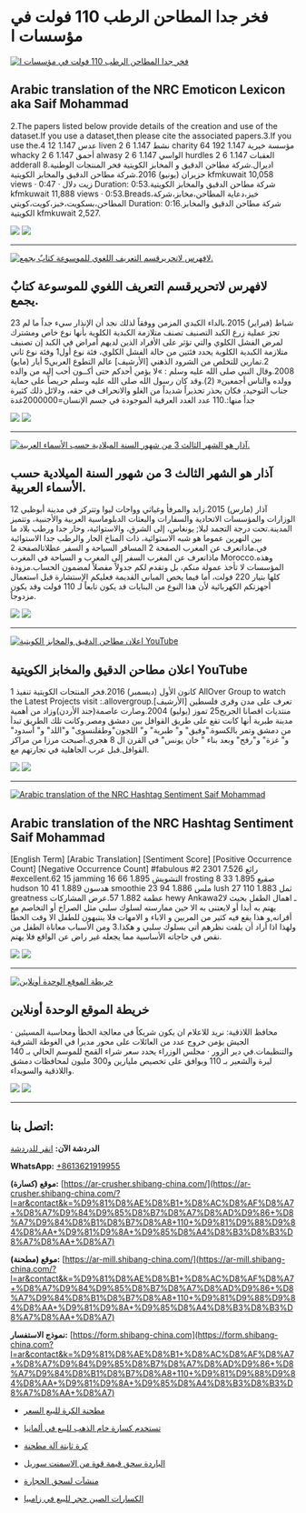 # فخر جدا المطاحن الرطب 110 فولت في مؤسسات ا

<a href="https://swt.shibang-china.com/?l=ar&img&k=%D9%81%D8%AE%D8%B1+%D8%AC%D8%AF%D8%A7+%D8%A7%D9%84%D9%85%D8%B7%D8%A7%D8%AD%D9%86+%D8%A7%D9%84%D8%B1%D8%B7%D8%A8+110+%D9%81%D9%88%D9%84%D8%AA+%D9%81%D9%8A+%D9%85%D8%A4%D8%B3%D8%B3%D8%A7%D8%AA+%D8%A7" target="_blank">![فخر جدا المطاحن الرطب 110 فولت في مؤسسات ا](http://static.shibang-china.com/all-800x300/174.jpg)</a>

## Arabic translation of the NRC Emoticon Lexicon aka Saif Mohammad
2.The papers listed below provide details of the creation and use of the dataset.If you use a dataset,then please cite the associated papers.3.If you use the.عدس 1.147 12 4 liven نشط 1.147 6 2 charity مؤسسة خيرية 1.147 192 64 whacky أحمق 1.147 6 2 alwasy الواسي 1.147 6 2 hurdles العقبات 1.147 6 2 adderall اديرال.شركة مطاحن الدقيق و المخابز الكويتية فخر المنتجات الوطنية.8 حزيران (يونيو) 2016.شركة مطاحن الدقيق والمخابز الكويتية kfmkuwait 10,058 views &middot; 0:47 &middot; زيت دلال Duration: 0:53.شركة مطاحن الدقيق والمخابز الكويتية kfmkuwait 11,888 views &middot; 0:53.Breads،خبز،دعاية المطاحن،مخابز،شركة المطاحن،بسكويت،خبز،كويت،كويتي Duration: 0:16.شركة مطاحن الدقيق والمخابز الكويتية kfmkuwait 2,527.


<a href="https://whatsapp.shibangsoft.com/WhatsApp.php" target="_blank" title="WhatsApp">![](http://static.shibang-china.com/icon/whatsapp.png)</a> <a href="https://swt.shibang-china.com/?l=ar&icon&k=%D9%81%D8%AE%D8%B1+%D8%AC%D8%AF%D8%A7+%D8%A7%D9%84%D9%85%D8%B7%D8%A7%D8%AD%D9%86+%D8%A7%D9%84%D8%B1%D8%B7%D8%A8+110+%D9%81%D9%88%D9%84%D8%AA+%D9%81%D9%8A+%D9%85%D8%A4%D8%B3%D8%B3%D8%A7%D8%AA+%D8%A7" target="_blank">![](http://static.shibang-china.com/icon/chat-ar.png)</a>

---

<a href="https://swt.shibang-china.com/?l=ar&img&k=%D9%81%D8%AE%D8%B1+%D8%AC%D8%AF%D8%A7+%D8%A7%D9%84%D9%85%D8%B7%D8%A7%D8%AD%D9%86+%D8%A7%D9%84%D8%B1%D8%B7%D8%A8+110+%D9%81%D9%88%D9%84%D8%AA+%D9%81%D9%8A+%D9%85%D8%A4%D8%B3%D8%B3%D8%A7%D8%AA+%D8%A7" target="_blank">![لافهرس  لاتحريرقسم التعريف اللغوي للموسوعة كتابٌ يجمع.](http://static.shibang-china.com/all-800x300/1145.jpg)</a>

## لافهرس  لاتحريرقسم التعريف اللغوي للموسوعة كتابٌ يجمع.
23 شباط (فبراير) 2015.بالداء الكبدي المزمن ووفقاً لذلك نجد أن الإنذار سيء جداً ما لم تجرَ عملية زرع الكبد التصنيف تصنف متلازمة الكبدية الكلوية بأنها نوع خاص ومشترك لمرض الفشل الكلوي والتي تؤثر على الأفراد الذين لديهم أمراض في الكبد إن تصنيف متلازمة الكبدية الكلوية يحدد فئتين من حالة الفشل الكلوي، فئة نوع أول1 وفئة نوع ثاني 2.تمارين للتخلص من الشرود الذهني [الأرشيف] عالم التطوع العربي5 أيار (مايو) 2008.وقال النبي صلى الله عليه وسلم : »لا يؤمن أحدكم حتى أكــون أحب إليه من والده وولده والناس أجمعين« (2).وقد كان رسول الله صلى الله عليه وسلم حريصاً على حماية جناب التوحيد، فكان يحذر تحذيراً شديداً من الغلو والانحراف في حقه، ودلائل ذلك كثيرة جداً منها:.110 عدد الغدد العرقية الموجودة في جسم الإنسان=2000000غدة


<a href="https://whatsapp.shibangsoft.com/WhatsApp.php" target="_blank" title="WhatsApp">![](http://static.shibang-china.com/icon/whatsapp.png)</a> <a href="https://swt.shibang-china.com/?l=ar&icon&k=%D9%81%D8%AE%D8%B1+%D8%AC%D8%AF%D8%A7+%D8%A7%D9%84%D9%85%D8%B7%D8%A7%D8%AD%D9%86+%D8%A7%D9%84%D8%B1%D8%B7%D8%A8+110+%D9%81%D9%88%D9%84%D8%AA+%D9%81%D9%8A+%D9%85%D8%A4%D8%B3%D8%B3%D8%A7%D8%AA+%D8%A7" target="_blank">![](http://static.shibang-china.com/icon/chat-ar.png)</a>

---

<a href="https://swt.shibang-china.com/?l=ar&img&k=%D9%81%D8%AE%D8%B1+%D8%AC%D8%AF%D8%A7+%D8%A7%D9%84%D9%85%D8%B7%D8%A7%D8%AD%D9%86+%D8%A7%D9%84%D8%B1%D8%B7%D8%A8+110+%D9%81%D9%88%D9%84%D8%AA+%D9%81%D9%8A+%D9%85%D8%A4%D8%B3%D8%B3%D8%A7%D8%AA+%D8%A7" target="_blank">![آذار هو الشهر الثالث 3 من شهور السنة الميلادية حسب الأسماء العربية.](http://static.shibang-china.com/all-800x300/723.jpg)</a>

## آذار هو الشهر الثالث 3 من شهور السنة الميلادية حسب الأسماء العربية.
12 آذار (مارس) 2015.زايد والمرفأ وغياثي وواحات ليوا وتتركز في مدينة أبوظبي الوزارات والمؤسسات الاتحادية والسفارات والبعثات الدبلوماسية العربية والأجنبية، وتتميز المدينة.تحت درجة التجمد ليلا; يونغاس، إلى الشرق، والاستوائية، وحار جدا ورطب بلاد ما بين النهرين عموما هو شبه الاستوائية، ذات المناخ الحار والرطب جدا الاستوائية في.ماذاتعرف عن المغرب الصفحة 2 المسافر السياحة و السفر عطلاتالصفحة 2 ماذاتعرف عن المغرب السفر إلى المغرب و السياحة في المغرب Morocco.وهذه المؤسسات لا تأخذ عمولة منكم، بل وتقدم لكم جدولاً مفصلاً لمضمون الحساب.مزودة كلها بتيار 220 فولت، أما فيما يخص المباني القديمة فعليكم الإستشارة قبل استعمال أجهزتكم الكهربائية لأن هذا النوع من البنايات قد يكون تابعاً لـ 110 فولت وقد يكون مزدوجاً.


<a href="https://whatsapp.shibangsoft.com/WhatsApp.php" target="_blank" title="WhatsApp">![](http://static.shibang-china.com/icon/whatsapp.png)</a> <a href="https://swt.shibang-china.com/?l=ar&icon&k=%D9%81%D8%AE%D8%B1+%D8%AC%D8%AF%D8%A7+%D8%A7%D9%84%D9%85%D8%B7%D8%A7%D8%AD%D9%86+%D8%A7%D9%84%D8%B1%D8%B7%D8%A8+110+%D9%81%D9%88%D9%84%D8%AA+%D9%81%D9%8A+%D9%85%D8%A4%D8%B3%D8%B3%D8%A7%D8%AA+%D8%A7" target="_blank">![](http://static.shibang-china.com/icon/chat-ar.png)</a>

---

<a href="https://swt.shibang-china.com/?l=ar&img&k=%D9%81%D8%AE%D8%B1+%D8%AC%D8%AF%D8%A7+%D8%A7%D9%84%D9%85%D8%B7%D8%A7%D8%AD%D9%86+%D8%A7%D9%84%D8%B1%D8%B7%D8%A8+110+%D9%81%D9%88%D9%84%D8%AA+%D9%81%D9%8A+%D9%85%D8%A4%D8%B3%D8%B3%D8%A7%D8%AA+%D8%A7" target="_blank">![اعلان مطاحن الدقيق والمخابز الكويتية YouTube](http://static.shibang-china.com/all-800x300/253.jpg)</a>

## اعلان مطاحن الدقيق والمخابز الكويتية YouTube
1 كانون الأول (ديسمبر) 2016.فخر المنتجات الكويتية تنفيذ AllOver Group to watch the Latest Projects visit :.allovergroup.تعرف على مدن وقرى فلسطين [الأرشيف] منتديات اقصانا الجريح25 تموز (يوليو) 2004.وصارت عاصمة(جند الأردن)وزاد من أهمية مدينة طبرية أنها كانت تقع على طريق القوافل بين دمشق ومصر.وكانت تلك الطريق تبدأ من دمشق وتمر بالكسوة.&quot;وفيق&quot; و&quot; طبرية&quot; و&quot; اللجون&quot;وطقلنسوى&quot; و&quot;اللد&quot; و&quot; أسدود&quot; و&quot; غزة&quot; و&quot;رفح&quot; وبعد بناء &quot; خان يونس&quot; في القرن ال 8 هجري.أصبحت مرزا من مراكز القوافل.قبل عرب الجاهلية في تجارتهم مع.


<a href="https://whatsapp.shibangsoft.com/WhatsApp.php" target="_blank" title="WhatsApp">![](http://static.shibang-china.com/icon/whatsapp.png)</a> <a href="https://swt.shibang-china.com/?l=ar&icon&k=%D9%81%D8%AE%D8%B1+%D8%AC%D8%AF%D8%A7+%D8%A7%D9%84%D9%85%D8%B7%D8%A7%D8%AD%D9%86+%D8%A7%D9%84%D8%B1%D8%B7%D8%A8+110+%D9%81%D9%88%D9%84%D8%AA+%D9%81%D9%8A+%D9%85%D8%A4%D8%B3%D8%B3%D8%A7%D8%AA+%D8%A7" target="_blank">![](http://static.shibang-china.com/icon/chat-ar.png)</a>

---

<a href="https://swt.shibang-china.com/?l=ar&img&k=%D9%81%D8%AE%D8%B1+%D8%AC%D8%AF%D8%A7+%D8%A7%D9%84%D9%85%D8%B7%D8%A7%D8%AD%D9%86+%D8%A7%D9%84%D8%B1%D8%B7%D8%A8+110+%D9%81%D9%88%D9%84%D8%AA+%D9%81%D9%8A+%D9%85%D8%A4%D8%B3%D8%B3%D8%A7%D8%AA+%D8%A7" target="_blank">![Arabic translation of the NRC Hashtag Sentiment Saif Mohammad](http://static.shibang-china.com/all-800x300/1292.jpg)</a>

## Arabic translation of the NRC Hashtag Sentiment Saif Mohammad
[English Term] [Arabic Translation] [Sentiment Score] [Positive Occurrence Count] [Negative Occurrence Count] #fabulous #رائع 7.526 2301 2 #excellent.62 15 jamming التشويش 1.895 66 16 frosting صقيع 1.895 33 8 hudson هدسون 1.889 41 10 smoothie ملس 1.886 94 23 lush ثمل 1.883 110 27 greatness عظمة 1.882 57.عرض المشاركات hewy Ankawa2ـ اهمال الطفل بحيث لا يهتم به أبدا أو لايعتنى به الا حين ممارسته لسلوك سلبي مثل الصراخ أو التخاصم مع أقرانه,و هذا يقع فيه كثير من المربين و الاباء و الامهات فلا ينتبهون للطفل الا وقت الخطأ ولهذا اذا أراد أن يلفت نظرهم أتى بسلوك سلبي و هكذا.3 ومن الأسباب معاناة الطفل من نقص في حاجاته الأساسية مما يجعله غير راض عن الواقع فلا يهتم.


<a href="https://whatsapp.shibangsoft.com/WhatsApp.php" target="_blank" title="WhatsApp">![](http://static.shibang-china.com/icon/whatsapp.png)</a> <a href="https://swt.shibang-china.com/?l=ar&icon&k=%D9%81%D8%AE%D8%B1+%D8%AC%D8%AF%D8%A7+%D8%A7%D9%84%D9%85%D8%B7%D8%A7%D8%AD%D9%86+%D8%A7%D9%84%D8%B1%D8%B7%D8%A8+110+%D9%81%D9%88%D9%84%D8%AA+%D9%81%D9%8A+%D9%85%D8%A4%D8%B3%D8%B3%D8%A7%D8%AA+%D8%A7" target="_blank">![](http://static.shibang-china.com/icon/chat-ar.png)</a>

---

<a href="https://swt.shibang-china.com/?l=ar&img&k=%D9%81%D8%AE%D8%B1+%D8%AC%D8%AF%D8%A7+%D8%A7%D9%84%D9%85%D8%B7%D8%A7%D8%AD%D9%86+%D8%A7%D9%84%D8%B1%D8%B7%D8%A8+110+%D9%81%D9%88%D9%84%D8%AA+%D9%81%D9%8A+%D9%85%D8%A4%D8%B3%D8%B3%D8%A7%D8%AA+%D8%A7" target="_blank">![خريطة الموقع الوحدة أونلاين](http://static.shibang-china.com/all-800x300/152.jpg)</a>

## خريطة الموقع الوحدة أونلاين
محافظ اللاذقية: نريد للاعلام ان يكون شريكاً في معالجة الخطأ ومحاسبة المسيئين &middot; الجيش يؤمن خروج عدد من العائلات على محور مديرا في الغوطة الشرقية والتنظيمات.في دير الزور &middot; مجلس الوزراء يحدد سعر شراء القمح للموسم الحالي بـ 140 ليرة والشعير بـ 110 ويوافق على تخصيص مليارين و300 مليون لمحافظات دمشق واللاذقية والسويداء.

<a href="https://whatsapp.shibangsoft.com/WhatsApp.php" target="_blank" title="WhatsApp">![](http://static.shibang-china.com/icon/whatsapp.png)</a> <a href="https://swt.shibang-china.com/?l=ar&icon&k=%D9%81%D8%AE%D8%B1+%D8%AC%D8%AF%D8%A7+%D8%A7%D9%84%D9%85%D8%B7%D8%A7%D8%AD%D9%86+%D8%A7%D9%84%D8%B1%D8%B7%D8%A8+110+%D9%81%D9%88%D9%84%D8%AA+%D9%81%D9%8A+%D9%85%D8%A4%D8%B3%D8%B3%D8%A7%D8%AA+%D8%A7" target="_blank">![](http://static.shibang-china.com/icon/chat-ar.png)</a>

---
## اتصل بنا:

**الدردشة الآن:** [انقر للدردشة](https://swt.shibang-china.com?l=ar&contact&k=%D9%81%D8%AE%D8%B1+%D8%AC%D8%AF%D8%A7+%D8%A7%D9%84%D9%85%D8%B7%D8%A7%D8%AD%D9%86+%D8%A7%D9%84%D8%B1%D8%B7%D8%A8+110+%D9%81%D9%88%D9%84%D8%AA+%D9%81%D9%8A+%D9%85%D8%A4%D8%B3%D8%B3%D8%A7%D8%AA+%D8%A7)

**WhatsApp:**  [+8613621919955](https://whatsapp.shibangsoft.com/WhatsApp.php)

**موقع (كسارة):** [https://ar-crusher.shibang-china.com/](https://ar-crusher.shibang-china.com/?l=ar&contact&k=%D9%81%D8%AE%D8%B1+%D8%AC%D8%AF%D8%A7+%D8%A7%D9%84%D9%85%D8%B7%D8%A7%D8%AD%D9%86+%D8%A7%D9%84%D8%B1%D8%B7%D8%A8+110+%D9%81%D9%88%D9%84%D8%AA+%D9%81%D9%8A+%D9%85%D8%A4%D8%B3%D8%B3%D8%A7%D8%AA+%D8%A7)

**موقع (مطحنة):** [https://ar-mill.shibang-china.com/](https://ar-mill.shibang-china.com/?l=ar&contact&k=%D9%81%D8%AE%D8%B1+%D8%AC%D8%AF%D8%A7+%D8%A7%D9%84%D9%85%D8%B7%D8%A7%D8%AD%D9%86+%D8%A7%D9%84%D8%B1%D8%B7%D8%A8+110+%D9%81%D9%88%D9%84%D8%AA+%D9%81%D9%8A+%D9%85%D8%A4%D8%B3%D8%B3%D8%A7%D8%AA+%D8%A7)

**نموذج الاستفسار:** [https://form.shibang-china.com](https://form.shibang-china.com?l=ar&contact&k=%D9%81%D8%AE%D8%B1+%D8%AC%D8%AF%D8%A7+%D8%A7%D9%84%D9%85%D8%B7%D8%A7%D8%AD%D9%86+%D8%A7%D9%84%D8%B1%D8%B7%D8%A8+110+%D9%81%D9%88%D9%84%D8%AA+%D9%81%D9%8A+%D9%85%D8%A4%D8%B3%D8%B3%D8%A7%D8%AA+%D8%A7)

* [مطحنة الكرة للبيع السعر](../26/%D9%85%D8%B7%D8%AD%D9%86%D8%A9%20%D8%A7%D9%84%D9%83%D8%B1%D8%A9%20%D9%84%D9%84%D8%A8%D9%8A%D8%B9%20%D8%A7%D9%84%D8%B3%D8%B9%D8%B1.md)

* [تستخدم كسارة خام الذهب للبيع في ألمانيا](../26/%D8%AA%D8%B3%D8%AA%D8%AE%D8%AF%D9%85%20%D9%83%D8%B3%D8%A7%D8%B1%D8%A9%20%D8%AE%D8%A7%D9%85%20%D8%A7%D9%84%D8%B0%D9%87%D8%A8%20%D9%84%D9%84%D8%A8%D9%8A%D8%B9%20%D9%81%D9%8A%20%D8%A3%D9%84%D9%85%D8%A7%D9%86%D9%8A%D8%A7.md)

* [كرة ثابتة آلة مطحنة](../30/%D9%83%D8%B1%D8%A9%20%D8%AB%D8%A7%D8%A8%D8%AA%D8%A9%20%D8%A2%D9%84%D8%A9%20%D9%85%D8%B7%D8%AD%D9%86%D8%A9.md)

* [الباردة سحق قيمة قوة من الاسمنت سوريل](../30/%D8%A7%D9%84%D8%A8%D8%A7%D8%B1%D8%AF%D8%A9%20%D8%B3%D8%AD%D9%82%20%D9%82%D9%8A%D9%85%D8%A9%20%D9%82%D9%88%D8%A9%20%D9%85%D9%86%20%D8%A7%D9%84%D8%A7%D8%B3%D9%85%D9%86%D8%AA%20%D8%B3%D9%88%D8%B1%D9%8A%D9%84.md)

* [منشآت لسحق الحجارة](../26/%D9%85%D9%86%D8%B4%D8%A2%D8%AA%20%D9%84%D8%B3%D8%AD%D9%82%20%D8%A7%D9%84%D8%AD%D8%AC%D8%A7%D8%B1%D8%A9.md)

* [الكسارات الصين حجر للبيع في زامبيا](../30/%D8%A7%D9%84%D9%83%D8%B3%D8%A7%D8%B1%D8%A7%D8%AA%20%D8%A7%D9%84%D8%B5%D9%8A%D9%86%20%D8%AD%D8%AC%D8%B1%20%D9%84%D9%84%D8%A8%D9%8A%D8%B9%20%D9%81%D9%8A%20%D8%B2%D8%A7%D9%85%D8%A8%D9%8A%D8%A7.md)